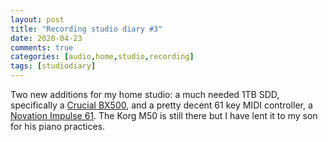 ```yaml
---
layout: post
title: "Recording studio diary #3"
date: 2020-04-23
comments: true
categories: [audio,home,studio,recording]
tags: [studiodiary]
---
```


Two new additions for my home studio: a much needed 1TB SDD, specifically a [Crucial BX500](https://www.crucial.com/products/ssd/bx500-ssd), and a pretty decent 61 key MIDI controller, a [Novation Impulse 61](https://novationmusic.com/es/node/22). The Korg M50 is still there but I have lent it to my son for his piano practices.